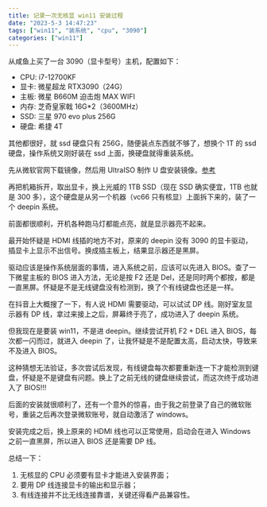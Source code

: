 ```yaml
---
title: 记录一次无核显 win11 安装过程
date: "2023-5-3 14:47:23"
tags: ["win11", "装系统", "cpu", "3090"]
categories: ["win11"]
---
```


从咸鱼上买了一台 3090（显卡型号）主机，配置如下：

- CPU: i7-12700KF
- 显卡: 微星超龙 RTX3090（24G）
- 主板: 微星 B660M 迫击炮 MAX WIFI
- 内存: 芝奇皇家戟 16G*2（3600MHz）
- SSD: 三星 970 evo plus 256G
- 硬盘: 希捷 4T

其他都很好，就 ssd 硬盘只有 256G，随便装点东西就不够了，想换个 1T 的 ssd 硬盘，操作系统又刚好装在 ssd 上面，换硬盘就得重装系统。

先从微软官网下载镜像，然后用 UltraISO 制作 U 盘安装镜像。[参考](制作-win11-安装U盘.md)

再把机箱拆开，取出显卡，换上光威的 1TB SSD（现在 SSD 确实便宜，1TB 也就是 300 多），这个硬盘是从另一个机器（vc66 只有核显）上面拆下来的，装了一个 deepin 系统。

前面都很顺利，开机各种跑马灯都能点亮，就是显示器亮不起来。

最开始怀疑是 HDMI 线插的地方不对，原来的 deepin 没有 3090 的显卡驱动，插显卡上显示不出信号。换成插主板上，结果显示器还是黑屏。

驱动应该是操作系统层面的事情，进入系统之前，应该可以先进入 BIOS。查了一下微星主板的 BIOS 进入方法，无论是按 F2 还是 Del，还是同时两个都按，都是一直黑屏。怀疑是不是无线键盘没有检测到，换了个有线键盘也还是一样。

在抖音上大概搜了一下，有人说 HDMI 需要驱动，可以试试 DP 线。刚好室友显示器有 DP 线，拿过来接上之后，屏幕终于亮了，成功进入了 deepin 系统。

但我现在是要装 win11，不是进 deepin。继续尝试开机 F2 + DEL 进入 BIOS，每次都一闪而过，就进入 deepin 了，让我怀疑是不是配置太高，启动太快，导致来不及进入 BIOS。

这种猜想无法验证，多次尝试后发现，有线键盘每次都要重新连一下才能检测到键盘，怀疑是不是键盘有问题。换上了之前无线的键盘继续尝试，而这次终于成功进入了 BIOS!!!

后面的安装就很顺利了，还有一个意外的惊喜，由于我之前登录了自己的微软账号，重装之后再次登录微软账号，就自动激活了 windows。

安装完成之后，换上原来的 HDMI 线也可以正常使用，启动会在进入 Windows 之前一直黑屏，所以进入 BIOS 还是需要 DP 线。

总结一下：

1. 无核显的 CPU 必须要有显卡才能进入安装界面；
2. 要用 DP 线连接显卡的输出和显示器；
3. 有线连接并不比无线连接靠谱，关键还得看产品兼容性。
